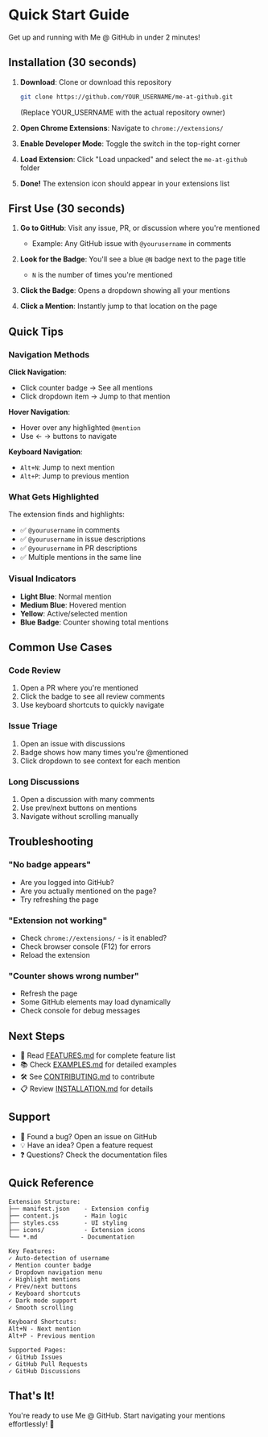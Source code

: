 # Quick Start Guide

Get up and running with Me @ GitHub in under 2 minutes!

## Installation (30 seconds)

1. **Download**: Clone or download this repository
   ```bash
   git clone https://github.com/YOUR_USERNAME/me-at-github.git
   ```
   (Replace YOUR_USERNAME with the actual repository owner)

2. **Open Chrome Extensions**: Navigate to `chrome://extensions/`

3. **Enable Developer Mode**: Toggle the switch in the top-right corner

4. **Load Extension**: Click "Load unpacked" and select the `me-at-github` folder

5. **Done!** The extension icon should appear in your extensions list

## First Use (30 seconds)

1. **Go to GitHub**: Visit any issue, PR, or discussion where you're mentioned
   - Example: Any GitHub issue with `@yourusername` in comments

2. **Look for the Badge**: You'll see a blue `@N` badge next to the page title
   - `N` is the number of times you're mentioned

3. **Click the Badge**: Opens a dropdown showing all your mentions

4. **Click a Mention**: Instantly jump to that location on the page

## Quick Tips

### Navigation Methods

**Click Navigation**:
- Click counter badge → See all mentions
- Click dropdown item → Jump to that mention

**Hover Navigation**:
- Hover over any highlighted `@mention`
- Use ← → buttons to navigate

**Keyboard Navigation**:
- `Alt+N`: Jump to next mention
- `Alt+P`: Jump to previous mention

### What Gets Highlighted

The extension finds and highlights:
- ✅ `@yourusername` in comments
- ✅ `@yourusername` in issue descriptions
- ✅ `@yourusername` in PR descriptions
- ✅ Multiple mentions in the same line

### Visual Indicators

- **Light Blue**: Normal mention
- **Medium Blue**: Hovered mention  
- **Yellow**: Active/selected mention
- **Blue Badge**: Counter showing total mentions

## Common Use Cases

### Code Review
1. Open a PR where you're mentioned
2. Click the badge to see all review comments
3. Use keyboard shortcuts to quickly navigate

### Issue Triage
1. Open an issue with discussions
2. Badge shows how many times you're @mentioned
3. Click dropdown to see context for each mention

### Long Discussions
1. Open a discussion with many comments
2. Use prev/next buttons on mentions
3. Navigate without scrolling manually

## Troubleshooting

### "No badge appears"
- Are you logged into GitHub?
- Are you actually mentioned on the page?
- Try refreshing the page

### "Extension not working"
- Check `chrome://extensions/` - is it enabled?
- Check browser console (F12) for errors
- Reload the extension

### "Counter shows wrong number"
- Refresh the page
- Some GitHub elements may load dynamically
- Check console for debug messages

## Next Steps

- 📖 Read [FEATURES.md](FEATURES.md) for complete feature list
- 📚 Check [EXAMPLES.md](EXAMPLES.md) for detailed examples
- 🛠 See [CONTRIBUTING.md](CONTRIBUTING.md) to contribute
- 📋 Review [INSTALLATION.md](INSTALLATION.md) for details

## Support

- 🐛 Found a bug? Open an issue on GitHub
- 💡 Have an idea? Open a feature request
- ❓ Questions? Check the documentation files

## Quick Reference

```
Extension Structure:
├── manifest.json    - Extension config
├── content.js       - Main logic
├── styles.css       - UI styling
├── icons/           - Extension icons
└── *.md            - Documentation

Key Features:
✓ Auto-detection of username
✓ Mention counter badge
✓ Dropdown navigation menu
✓ Highlight mentions
✓ Prev/next buttons
✓ Keyboard shortcuts
✓ Dark mode support
✓ Smooth scrolling

Keyboard Shortcuts:
Alt+N - Next mention
Alt+P - Previous mention

Supported Pages:
✓ GitHub Issues
✓ GitHub Pull Requests
✓ GitHub Discussions
```

## That's It!

You're ready to use Me @ GitHub. Start navigating your mentions effortlessly! 🚀
